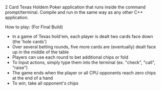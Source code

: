 2 Card Texas Holdem Poker application that runs inside the command prompt/terminal.  Compile and run in the same way as any other C++ application.

How to play: (For Final Build)
- In a game of Texas hold'em, each player is dealt two cards face down (the 'hole cards')
- Over several betting rounds, five more cards are (eventually) dealt face up in the middle of the table
- Players can use each round to bet additional chips or fold
- To Input actions, simply type them into the terminal (ex. "check", "call", "raise")
- The game ends when the player or all CPU opponents reach zero chips at the end of a hand
- To win, take all opponent's chips
